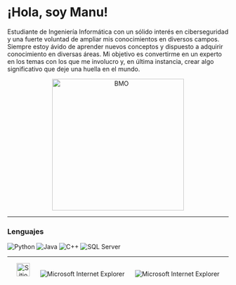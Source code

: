 # ¡Hola, soy Manu!

Estudiante de Ingeniería Informática con un sólido interés en ciberseguridad y una fuerte voluntad de ampliar mis conocimientos en diversos campos. Siempre estoy ávido de aprender nuevos conceptos y dispuesto a adquirir conocimiento en diversas áreas. Mi objetivo es convertirme en un experto en los temas con los que me involucro y, en última instancia, crear algo significativo que deje una huella en el mundo.

<div align="center">
  <img src="https://i.redd.it/xs74tbvu4dk51.gif" alt="BMO" width="300" />
</div>

---

### Lenguajes

![Python](https://img.shields.io/badge/-Python-3776AB?style=for-the-badge&logo=python&logoColor=white)
![Java](https://img.shields.io/badge/-Java-007396?style=for-the-badge&logo=java&logoColor=white)
![C++](https://img.shields.io/badge/-C%2B%2B-00599C?style=for-the-badge&logo=c%2B%2B&logoColor=white)
![SQL Server](https://img.shields.io/badge/-SQL%20Server-CC2927?style=for-the-badge&logo=microsoft-sql-server&logoColor=white)

---

<div align="center">
  <img src="https://raw.githubusercontent.com/BrunnerLivio/brunnerlivio/master/images/notepad.gif" alt="Sitio creado con Notepad" height="30" />
  <!-- "margin-right: whatever;" -->
  <span>&nbsp;&nbsp;&nbsp;&nbsp;</span>  
  <img src="https://raw.githubusercontent.com/BrunnerLivio/brunnerlivio/master/images/ie_logo.gif" alt="Microsoft Internet Explorer" />
  <span>&nbsp;&nbsp;&nbsp;&nbsp;</span>  
  <img src="https://raw.githubusercontent.com/BrunnerLivio/brunnerlivio/master/images/noframes.gif" alt="Microsoft Internet Explorer" />
</div>
